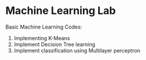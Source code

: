 # Machine Learning Lab
Basic Machine Learning Codes:
1. Implementing K-Means
2. Implement Decision Tree learning
3. Implement classification using Multilayer perceptron
